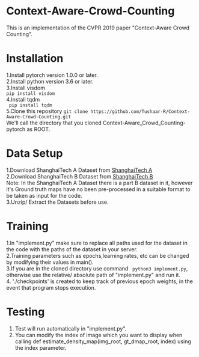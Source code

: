 # Context-Aware-Crowd-Counting
This is an implementation of the CVPR 2019 paper "Context-Aware Crowd Counting".  
# Installation  
1.Install pytorch version 1.0.0 or later.  
2.Install python version 3.6 or later.  
3.Install visdom  
``` pip install visdom ```  
4.Install tqdm  
``` pip install tqdm```  
5.Clone this repository  ```git clone https://github.com/Tushaar-R/Context-Aware-Crowd-Counting.git ```  
We'll call the directory that you cloned Context-Aware_Crowd_Counting-pytorch as ROOT.  
 # Data Setup
 1.Download ShanghaiTech A Dataset from [ShanghaiTech A](https://www.kaggle.com/datasets/tushaar1ranganathan/shanghaitech-zip)  
 2.Download ShanghaiTech B Dataset from [ShanghaiTech B](https://www.kaggle.com/datasets/tushaar1ranganathan/shanghai-tech-partb/data)  
 Note: In the ShanghaiTech A Dataset there is a part B dataset in it, however it's Ground truth maps have no been pre-processed in a suitable format to be taken as input for the code.  
 3.Unzip/ Extract the Datasets before use.  
 # Training
 1.In "implement.py" make sure to replace all paths used for the dataset in the code with the paths of the dataset in your server.  
 2.Training parameters such as epochs,learning rates, etc can be changed by modifying their values in main().  
 3.If you are in the cloned directory use command ``` python3 implement.py```, otherwise use the relative/ absolute path of "implement.py" and run it.  
 4. './checkpoints' is created to keep track of previous epoch weights, in the event that program stops execution.
# Testing
1. Test will run automatically in "implement.py".
2. You can modify the index of image which you want to display when calling def estimate_density_map(img_root, gt_dmap_root, index) using the index parameter.

